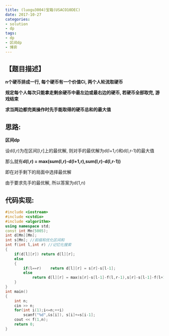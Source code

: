 ```yaml
---
title: (luogu3004)宝箱(USACO10DEC)
date: 2017-10-27
categories:
- solution
- dp
tags:
- dp
- 区间dp
- 博弈
---
```


<!-- more -->
## 【题目描述】

**n个硬币排成一行, 每个硬币有一个价值Ci, 两个人轮流取硬币**

**规定每个人每次只能拿走剩余硬币中最左边或最右边的硬币, 若硬币全部取完, 游戏结束**

**求当两边都完美操作时先手能取得的硬币总和的最大值**

## 思路:

**区间dp**

设d(l,r)为在区间[l,r]上的最优解, 则对手的最优解为d(l+1,r)和d(l,r-1)的最大值

那么就有**d(l,r) = max(sum(l,r)-d(l+1,r),sum(l,r)-d(l,r-1))**

即在对手剩下的局面中选择最优解

由于要求先手的最优解, 所以答案为d(1,n)

## 代码实现:
```cpp
#include <iostream>
#include <cstdio>
#include <algorithm>
using namespace std;
const int Mn(5005);
int d[Mn][Mn];
int s[Mn]; //前缀和优化区间和
int f(int l,int r) //记忆化搜索
{
	if(d[l][r])	return d[l][r];
	else
	{
		if(l==r)	return d[l][r] = s[r]-s[l-1];
		else
			return d[l][r] = max(s[r]-s[l-1]-f(l,r-1),s[r]-s[l-1]-f(l+1,r));
	}
}
int main()
{
	int n;
	cin >> n;
	for(int i(1);i<=n;++i)
		scanf("%d",&s[i]), s[i]+=s[i-1];
	cout << f(1,n);
	return 0;
}
```
